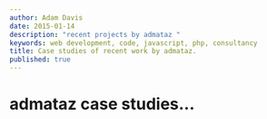 ```yaml
---
author: Adam Davis  
date: 2015-01-14  
description: "recent projects by admataz "
keywords: web development, code, javascript, php, consultancy
title: Case studies of recent work by admataz. 
published: true
---
```


# admataz case studies...

